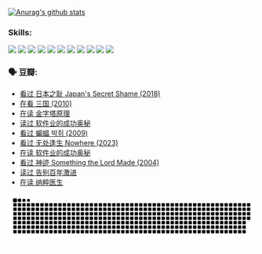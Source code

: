 
[![Anurag's github stats](https://github-readme-stats.vercel.app/api?username=w940853815)](https://github.com/anuraghazra/github-readme-stats)

### Skills:

<code><img height="32" src="https://cdn.jsdelivr.net/npm/simple-icons@v5/icons/python.svg"></code>
<code><img height="32" src="https://cdn.jsdelivr.net/npm/simple-icons@v5/icons/javascript.svg"></code>
<code><img height="32" src="https://cdn.jsdelivr.net/npm/simple-icons@v5/icons/django.svg"></code>
<code><img height="32" src="https://cdn.jsdelivr.net/npm/simple-icons@v5/icons/flask.svg"></code>
<code><img height="32" src="https://cdn.jsdelivr.net/npm/simple-icons@v5/icons/vuetify.svg"></code>
<code><img height="32" src="https://cdn.jsdelivr.net/npm/simple-icons@v5/icons/git.svg"></code>
<code><img height="32" src="https://cdn.jsdelivr.net/npm/simple-icons@v5/icons/docker.svg"></code>
<code><img height="32" src="https://cdn.jsdelivr.net/npm/simple-icons@v5/icons/postgresql.svg"></code>
<code><img height="32" src="https://cdn.jsdelivr.net/npm/simple-icons@v5/icons/elasticsearch.svg"></code>
<code><img height="32" src="https://cdn.jsdelivr.net/npm/simple-icons@v5/icons/macos.svg"></code>
<code><img height="32" src="https://cdn.jsdelivr.net/npm/simple-icons@v5/icons/linux.svg"></code>

### 🗣 豆瓣:

<!-- DOUBAN-ACTIVITIES:START -->
- [看过 日本之耻 Japan's Secret Shame‎ (2018)](https://www.douban.com/people/136069238/status/4431579101/?_i=00072154)
- [在看 三国‎ (2010)](https://www.douban.com/people/136069238/status/4430559482/?_i=00072154)
- [在读 金字塔原理](https://www.douban.com/people/136069238/status/4424812753/?_i=00072154)
- [读过 软件业的成功奥秘](https://www.douban.com/people/136069238/status/4424809958/?_i=00072154)
- [看过 蝙蝠 박쥐‎ (2009)](https://www.douban.com/people/136069238/status/4422787315/?_i=00072154)
- [看过 无处逢生 Nowhere‎ (2023)](https://www.douban.com/people/136069238/status/4416454713/?_i=00072154)
- [在读 软件业的成功奥秘](https://www.douban.com/people/136069238/status/4414815312/?_i=00072154)
- [看过 神迹 Something the Lord Made‎ (2004)](https://www.douban.com/people/136069238/status/4409691983/?_i=00072154)
- [读过 告别百年激进](https://www.douban.com/people/136069238/status/4406414036/?_i=00072154)
- [在读 纳粹医生](https://www.douban.com/people/136069238/status/4406413750/?_i=00072154)
<!-- DOUBAN-ACTIVITIES:END -->


![Snake animation](https://raw.githubusercontent.com/w940853815/w940853815/output/github-contribution-grid-snake.svg)

<!--
**w940853815/w940853815** is a ✨ _special_ ✨ repository because its `README.md` (this file) appears on your GitHub profile.

Here are some ideas to get you started:

- 🔭 I’m currently working on ...
- 🌱 I’m currently learning ...
- 👯 I’m looking to collaborate on ...
- 🤔 I’m looking for help with ...
- 💬 Ask me about ...
- 📫 How to reach me: ...
- 😄 Pronouns: ...
- ⚡ Fun fact: ...
-->
